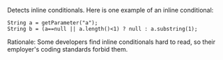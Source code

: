 Detects inline conditionals. Here is one example of an inline
conditional:

    String a = getParameter("a");
    String b = (a==null || a.length()<1) ? null : a.substring(1);
            

Rationale: Some developers find inline conditionals hard to read, so
their employer\'s coding standards forbid them.